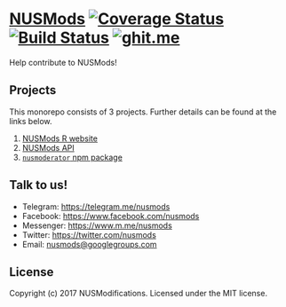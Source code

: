 # [NUSMods](http://nusmods.com) [![Coverage Status](https://coveralls.io/repos/github/nusmodifications/nusmods/badge.svg?branch=master)](https://coveralls.io/github/nusmodifications/nusmods?branch=master) [![Build Status](https://travis-ci.org/nusmodifications/nusmods.svg?branch=master)](https://travis-ci.org/nusmodifications/nusmods) [![ghit.me](https://ghit.me/badge.svg?repo=nusmodifications/nusmods)](https://ghit.me/repo/nusmodifications/nusmods)

Help contribute to NUSMods!

## Projects

This monorepo consists of 3 projects. Further details can be found at the links below.

1. [NUSMods R website](https://github.com/nusmodifications/nusmods/tree/master/www)
2. [NUSMods API](https://github.com/nusmodifications/nusmods/tree/master/api)
3. [`nusmoderator` npm package](https://github.com/nusmodifications/nusmods/tree/master/package/nusmoderator)

## Talk to us!

- Telegram: https://telegram.me/nusmods
- Facebook: https://www.facebook.com/nusmods
- Messenger: https://www.m.me/nusmods
- Twitter: https://twitter.com/nusmods
- Email: nusmods@googlegroups.com

## License

Copyright (c) 2017 NUSModifications. Licensed under the MIT license.
